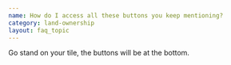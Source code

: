 ```yaml
---
name: How do I access all these buttons you keep mentioning?
category: land-ownership
layout: faq_topic
---
```

Go stand on your tile, the buttons will be at the bottom.